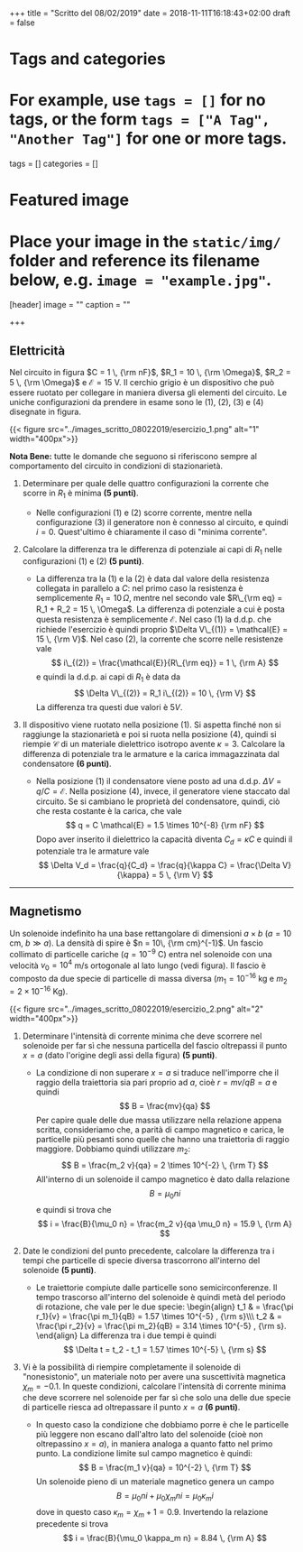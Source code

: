 +++
title = "Scritto del 08/02/2019"
date = 2018-11-11T16:18:43+02:00
draft = false

# Tags and categories
# For example, use `tags = []` for no tags, or the form `tags = ["A Tag", "Another Tag"]` for one or more tags.
tags = []
categories = []

# Featured image
# Place your image in the `static/img/` folder and reference its filename below, e.g. `image = "example.jpg"`.
[header]
image = ""
caption = ""

+++

## Elettricità

Nel circuito in figura $C = 1 \, {\rm nF}$, $R_1 = 10 \, {\rm \Omega}$, $R_2 = 5 \, {\rm \Omega}$  e $\mathcal{E} = 15$ V. Il cerchio grigio è un dispositivo che può essere ruotato per collegare in maniera diversa gli elementi del circuito. Le uniche configurazioni da prendere in esame sono le (1), (2), (3) e (4) disegnate in figura.

{{< figure src="../images_scritto_08022019/esercizio_1.png" alt="1" width="400px">}}

**Nota Bene:** tutte le domande che seguono si riferiscono sempre al comportamento del circuito in condizioni di stazionarietà.

1. Determinare per quale delle quattro configurazioni la corrente che scorre in $R_1$ è minima **(5 punti)**.
	* Nelle configurazioni (1) e (2) scorre corrente, mentre nella configurazione (3) il generatore non è connesso al circuito, e quindi $i = 0$. Quest'ultimo è chiaramente il caso di "minima corrente".

2. Calcolare la differenza tra le differenza di potenziale ai capi di $R_1$ nelle configurazioni (1) e (2) **(5 punti)**.
	* La differenza tra la (1) e la (2) è data dal valore della resistenza collegata in parallelo a $C$: nel primo caso la resistenza è semplicemente $R_1 = 10 \, \Omega$, mentre nel secondo vale $R\_{\rm eq} = R_1 + R_2 = 15 \, \Omega$. La differenza di potenziale a cui è posta questa resistenza è semplicemente $\mathcal{E}$. Nel caso (1) la d.d.p. che richiede l'esercizio è quindi proprio $\Delta V\_{(1)} = \mathcal{E} = 15 \, {\rm V}$. Nel caso (2), la corrente che scorre nelle resistenze vale
$$
i\_{(2)} = \frac{\mathcal{E}}{R\_{\rm eq}} = 1 \, {\rm A}
$$
e quindi la d.d.p. ai capi di $R_1$ è data da
$$
\Delta V\_{(2)} = R_1 i\_{(2)} = 10 \, {\rm V}
$$
La differenza tra questi due valori è $5 V$.

3. Il dispositivo viene ruotato nella posizione (1). Si aspetta finché non si raggiunge la stazionarietà e poi si ruota nella posizione (4), quindi si riempie $\mathcal{C}$ di un materiale dielettrico isotropo avente $\kappa = 3$. Calcolare la differenza di potenziale tra le armature e la carica immagazzinata dal condensatore **(6 punti)**.
	* Nella posizione (1) il condensatore viene posto ad una d.d.p. $\Delta V = q / C = \mathcal{E}$. Nella posizione (4), invece, il generatore viene staccato dal circuito. Se si cambiano le proprietà del condensatore, quindi, ciò che resta costante è la carica, che vale
$$
q = C \mathcal{E} = 1.5 \times 10^{-8} {\rm nF}
$$
Dopo aver inserito il dielettrico la capacità diventa $C_d = \kappa C$ e quindi il potenziale tra le armature vale
$$
\Delta V_d = \frac{q}{C_d} = \frac{q}{\kappa C} = \frac{\Delta V}{\kappa} = 5 \, {\rm V}
$$


---

## Magnetismo

Un solenoide indefinito ha una base rettangolare di dimensioni $a \times b$ ($a = 10$ cm, $b \gg a$). La densità di spire è $n = 10\, {\rm cm}^{-1}$. Un fascio collimato di particelle cariche ($q = 10^{-9}$ C) entra nel solenoide con una velocità $v_0 = 10^4$ m/s ortogonale al lato lungo (vedi figura). Il fascio è composto da due specie di particelle di massa diversa ($m_1 = 10^{-16}$ kg e $m_2 = 2\times 10^{-16}$ Kg).

{{< figure src="../images_scritto_08022019/esercizio_2.png" alt="2" width="400px">}}

1. Determinare l'intensità di corrente minima che deve scorrere nel solenoide per far sì che nessuna particella del fascio oltrepassi il punto $x = a$ (dato l'origine degli assi della figura) **(5 punti)**.
	* La condizione di non superare $x = a$ si traduce nell'imporre che il raggio della traiettoria sia pari proprio ad $a$, cioè $r = mv / qB = a$ e quindi
$$
B = \frac{mv}{qa}
$$
Per capire quale delle due massa utilizzare nella relazione appena scritta, consideriamo che, a parità di campo magnetico e carica, le particelle più pesanti sono quelle che hanno una traiettoria di raggio maggiore. Dobbiamo quindi utilizzare $m_2$:
$$
B = \frac{m_2 v}{qa} = 2 \times 10^{-2} \, {\rm T}
$$
All'interno di un solenoide il campo magnetico è dato dalla relazione
$$
B = \mu_0 n i
$$
e quindi si trova che
$$
i = \frac{B}{\mu_0 n} = \frac{m_2 v}{qa \mu_0 n} = 15.9 \, {\rm A}
$$

2. Date le condizioni del punto precedente, calcolare la differenza tra i tempi che particelle di specie diversa trascorrono all'interno del solenoide **(5 punti)**.
	* Le traiettorie compiute dalle particelle sono semicirconferenze. Il tempo trascorso all'interno del solenoide è quindi metà del periodo di rotazione, che vale per le due specie:
\begin{align}
t_1 & = \frac{\pi r_1}{v} = \frac{\pi m_1}{qB} = 1.57 \times 10^{-5} \, {\rm s}\\\\\\
t_2 & = \frac{\pi r_2}{v} = \frac{\pi m_2}{qB} = 3.14 \times 10^{-5} \, {\rm s}.
\end{align}
La differenza tra i due tempi è quindi
$$
\Delta t = t_2 - t_1 = 1.57 \times 10^{-5} \, {\rm s}
$$

3. Vi è la possibilità di riempire completamente il solenoide di "nonesistonio", un materiale noto per avere una suscettività magnetica $\chi_m = -0.1$. In queste condizioni, calcolare l'intensità di corrente minima che deve scorrere nel solenoide per far sì che solo una delle due specie di particelle riesca ad oltrepassare il punto $x = a$ **(6 punti)**.
	* In questo caso la condizione che dobbiamo porre è che le particelle più leggere non escano dall'altro lato del solenoide (cioè non oltrepassino $x = a$), in maniera analoga a quanto fatto nel primo punto. La condizione limite sul campo magnetico è quindi:
$$
B = \frac{m_1 v}{qa} = 10^{-2} \, {\rm T}
$$
Un solenoide pieno di un materiale magnetico genera un campo
$$
B = \mu_0 n i + \mu_0 \chi_m n i = \mu_0 \kappa_m i
$$
dove in questo caso $\kappa_m = \chi_m + 1 = 0.9$. Invertendo la relazione precedente si trova
$$
i = \frac{B}{\mu_0 \kappa_m n} = 8.84 \, {\rm A}
$$
